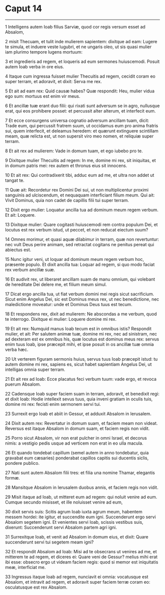 # Caput 14

***

1 Intelligens autem Ioab filius Sarviæ, quod cor regis versum esset ad Absalom,

2 misit Thecuam, et tulit inde mulierem sapientem: dixitque ad eam: Lugere te simula, et induere veste lugubri, et ne ungaris oleo, ut sis quasi mulier iam plurimo tempore lugens mortuum:

3 et ingredieris ad regem, et loqueris ad eum sermones huiuscemodi. Posuit autem Ioab verba in ore eius.

4 Itaque cum ingressa fuisset mulier Thecuitis ad regem, cecidit coram eo super terram, et adoravit, et dixit: Serva me rex.

5 Et ait ad eam rex: Quid causæ habes? Quæ respondit: Heu, mulier vidua ego sum: mortuus est enim vir meus.

6 Et ancillæ tuæ erant duo filii: qui rixati sunt adversum se in agro, nullusque erat, qui eos prohibere posset: et percussit alter alterum, et interfecit eum.

7 Et ecce consurgens universa cognatio adversum ancillam tuam, dicit: Trade eum, qui percussit fratrem suum, ut occidamus eum pro anima fratris sui, quem interfecit, et deleamus heredem: et quærunt extinguere scintillam meam, quæ relicta est, ut non supersit viro meo nomen, et reliquiæ super terram.

8 Et ait rex ad mulierem: Vade in domum tuam, et ego iubebo pro te.

9 Dixitque mulier Thecuitis ad regem: In me, domine mi rex, sit iniquitas, et in domum patris mei: rex autem et thronus eius sit innocens.

10 Et ait rex: Qui contradixerit tibi, adduc eum ad me, et ultra non addet ut tangat te.

11 Quæ ait: Recordetur rex Domini Dei sui, ut non multiplicentur proximi sanguinis ad ulciscendum, et nequaquam interficiant filium meum. Qui ait: Vivit Dominus, quia non cadet de capillis filii tui super terram.

12 Dixit ergo mulier: Loquatur ancilla tua ad dominum meum regem verbum. Et ait: Loquere.

13 Dixitque mulier: Quare cogitasti huiuscemodi rem contra populum Dei, et locutus est rex verbum istud, ut peccet, et non reducat eiectum suum?

14 Omnes morimur, et quasi aquæ dilabimur in terram, quæ non revertuntur: nec vult Deus perire animam, sed retractat cogitans ne penitus pereat qui abiectus est.

15 Nunc igitur veni, ut loquar ad dominum meum regem verbum hoc, præsente populo. Et dixit ancilla tua: Loquar ad regem, si quo modo faciat rex verbum ancillæ suæ.

16 Et audivit rex, ut liberaret ancillam suam de manu omnium, qui volebant de hereditate Dei delere me, et filium meum simul.

17 Dicat ergo ancilla tua, ut fiat verbum domini mei regis sicut sacrificium. Sicut enim Angelus Dei, sic est Dominus meus rex, ut nec benedictione, nec maledictione moveatur: unde et Dominus Deus tuus est tecum.

18 Et respondens rex, dixit ad mulierem: Ne abscondas a me verbum, quod te interrogo. Dixitque ei mulier: Loquere domine mi rex.

19 Et ait rex: Numquid manus Ioab tecum est in omnibus istis? Respondit mulier, et ait: Per salutem animæ tuæ, domine mi rex, nec ad sinistram, nec ad dexteram est ex omnibus his, quæ locutus est dominus meus rex: servus enim tuus Ioab, ipse præcepit mihi, et ipse posuit in os ancillæ tuæ omnia verba hæc.

20 Ut verterem figuram sermonis huius, servus tuus Ioab præcepit istud: tu autem domine mi rex, sapiens es, sicut habet sapientiam Angelus Dei, ut intelligas omnia super terram.

21 Et ait rex ad Ioab: Ecce placatus feci verbum tuum: vade ergo, et revoca puerum Absalom.

22 Cadensque Ioab super faciem suam in terram, adoravit, et benedixit regi: et dixit Ioab: Hodie intellexit sevus tuus, quia inveni gratiam in oculis tuis, domine mi rex: fecisti enim sermonem servi tui.

23 Surrexit ergo Ioab et abiit in Gessur, et adduxit Absalom in Ierusalem.

24 Dixit autem rex: Revertatur in domum suam, et faciem meam non videat. Reversus est itaque Absalom in domum suam, et faciem regis non vidit.

25 Porro sicut Absalom, vir non erat pulcher in omni Israel, et decorus nimis: a vestigio pedis usque ad verticem non erat in eo ulla macula.

26 Et quando tondebat capillum (semel autem in anno tondebatur, quia gravabat eum cæsaries) ponderabat capillos capitis sui ducentis siclis, pondere publico.

27 Nati sunt autem Absalom filii tres: et filia una nomine Thamar, elegantis formæ.

28 Mansitque Absalom in Ierusalem duobus annis, et faciem regis non vidit.

29 Misit itaque ad Ioab, ut mitteret eum ad regem: qui noluit venire ad eum. Cumque secundo misisset, et ille noluisset venire ad eum,

30 dixit servis suis: Scitis agrum Ioab iuxta agrum meum, habentem messem hordei: ite igitur, et succendite eum igni. Succenderunt ergo servi Absalom segetem igni. Et venientes servi Ioab, scissis vestibus suis, dixerunt: Succenderunt servi Absalom partem agri igni.

31 Surrexitque Ioab, et venit ad Absalom in domum eius, et dixit: Quare succenderunt servi tui segetem meam igni?

32 Et respondit Absalom ad Ioab: Misi ad te obsecrans ut venires ad me, et mitterem te ad regem, et diceres ei: Quare veni de Gessur? melius mihi erat ibi esse: obsecro ergo ut videam faciem regis: quod si memor est iniquitatis meæ, interficiat me.

33 Ingressus itaque Ioab ad regem, nunciavit ei omnia: vocatusque est Absalom, et intravit ad regem, et adoravit super faciem terræ coram eo: osculatusque est rex Absalom.

